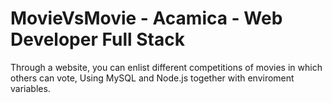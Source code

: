 # MovieVsMovie  - Acamica - Web Developer Full Stack
Through a website, you can enlist different competitions of movies in which others can vote, Using MySQL and Node.js together with enviroment variables.
